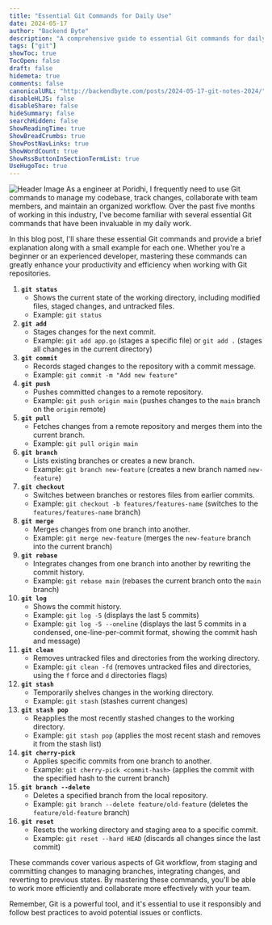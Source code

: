```yaml
---
title: "Essential Git Commands for Daily Use"
date: 2024-05-17
author: "Backend Byte"
description: "A comprehensive guide to essential Git commands for daily use, based on real-world experience."
tags: ["git"]
showToc: true
TocOpen: false
draft: false
hidemeta: true
comments: false
canonicalURL: "http://backendbyte.com/posts/2024-05-17-git-notes-2024/"
disableHLJS: false
disableShare: false
hideSummary: false
searchHidden: false
ShowReadingTime: true
ShowBreadCrumbs: true
ShowPostNavLinks: true
ShowWordCount: true
ShowRssButtonInSectionTermList: true
UseHugoToc: true
---
```


![Header Image](/images/posts/default/post-bg-desk.jpg)
As a engineer at Poridhi, I frequently need to use Git commands to manage my codebase, track changes, collaborate with team members, and maintain an organized workflow. Over the past five months of working in this industry, I've become familiar with several essential Git commands that have been invaluable in my daily work.

In this blog post, I'll share these essential Git commands and provide a brief explanation along with a small example for each one. Whether you're a beginner or an experienced developer, mastering these commands can greatly enhance your productivity and efficiency when working with Git repositories.

1. **`git status`**
    - Shows the current state of the working directory, including modified files, staged changes, and untracked files.
    - Example: `git status`
2. **`git add`**
    - Stages changes for the next commit.
    - Example: `git add app.go` (stages a specific file) or `git add .` (stages all changes in the current directory)
3. **`git commit`**
    - Records staged changes to the repository with a commit message.
    - Example: `git commit -m "Add new feature"`
4. **`git push`**
    - Pushes committed changes to a remote repository.
    - Example: `git push origin main` (pushes changes to the `main` branch on the `origin` remote)
5. **`git pull`**
    - Fetches changes from a remote repository and merges them into the current branch.
    - Example: `git pull origin main`
6. **`git branch`**
    - Lists existing branches or creates a new branch.
    - Example: `git branch new-feature` (creates a new branch named `new-feature`)
7. **`git checkout`**
    - Switches between branches or restores files from earlier commits.
    - Example: `git checkout -b features/features-name` (switches to the `features/features-name` branch)
8. **`git merge`**
    - Merges changes from one branch into another.
    - Example: `git merge new-feature` (merges the `new-feature` branch into the current branch)
9. **`git rebase`**
    - Integrates changes from one branch into another by rewriting the commit history.
    - Example: `git rebase main` (rebases the current branch onto the `main` branch)
10. **`git log`**
    - Shows the commit history.
    - Example: `git log -5` (displays the last 5 commits)
    - Example: `git log -5 --oneline` (displays the last 5 commits in a condensed, one-line-per-commit format, showing the commit hash and message)
11. **`git clean`**
    - Removes untracked files and directories from the working directory.
    - Example: `git clean -fd` (removes untracked files and directories, using the `f` force and `d` directories flags)
12. **`git stash`**
    - Temporarily shelves changes in the working directory.
    - Example: `git stash` (stashes current changes)
13. **`git stash pop`**
    - Reapplies the most recently stashed changes to the working directory.
    - Example: `git stash pop` (applies the most recent stash and removes it from the stash list)
14. **`git cherry-pick`**
    - Applies specific commits from one branch to another.
    - Example: `git cherry-pick <commit-hash>` (applies the commit with the specified hash to the current branch)
15. **`git branch --delete`**
    - Deletes a specified branch from the local repository.
    - Example: `git branch --delete feature/old-feature` (deletes the `feature/old-feature` branch)
16. **`git reset`**
    - Resets the working directory and staging area to a specific commit.
    - Example: `git reset --hard HEAD` (discards all changes since the last commit)

These commands cover various aspects of Git workflow, from staging and committing changes to managing branches, integrating changes, and reverting to previous states. By mastering these commands, you'll be able to work more efficiently and collaborate more effectively with your team.

Remember, Git is a powerful tool, and it's essential to use it responsibly and follow best practices to avoid potential issues or conflicts.
